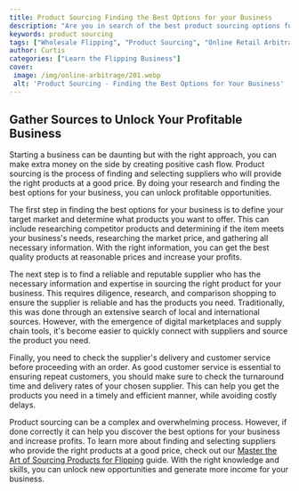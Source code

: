 ```yaml
---
title: Product Sourcing Finding the Best Options for your Business
description: "Are you in search of the best product sourcing options for your business Look no further In this blog post we take a deep dive into the most effective methods of finding the best products to sell"
keywords: product sourcing
tags: ["Wholesale Flipping", "Product Sourcing", "Online Retail Arbitrage", "Online Product Photography", "Online Product Listing"]
author: Curtis
categories: ["Learn the Flipping Business"]
cover: 
 image: /img/online-arbitrage/201.webp
 alt: 'Product Sourcing - Finding the Best Options for Your Business'
---
```

## Gather Sources to Unlock Your Profitable Business

Starting a business can be daunting but with the right approach, you can make extra money on the side by creating positive cash flow. Product sourcing is the process of finding and selecting suppliers who will provide the right products at a good price. By doing your research and finding the best options for your business, you can unlock profitable opportunities.

The first step in finding the best options for your business is to define your target market and determine what products you want to offer. This can include researching competitor products and determining if the item meets your business's needs, researching the market price, and gathering all necessary information. With the right information, you can get the best quality products at reasonable prices and increase your profits.

The next step is to find a reliable and reputable supplier who has the necessary information and expertise in sourcing the right product for your business. This requires diligence, research, and comparison shopping to ensure the supplier is reliable and has the products you need. Traditionally, this was done through an extensive search of local and international sources. However, with the emergence of digital marketplaces and supply chain tools, it's become easier to quickly connect with suppliers and source the product you need.

Finally, you need to check the supplier's delivery and customer service before proceeding with an order. As good customer service is essential to ensuring repeat customers, you should make sure to check the turnaround time and delivery rates of your chosen supplier. This can help you get the products you need in a timely and efficient manner, while avoiding costly delays.

Product sourcing can be a complex and overwhelming process. However, if done correctly it can help you discover the best options for your business and increase profits. To learn more about finding and selecting suppliers who provide the right products at a good price, check out our [Master the Art of Sourcing Products for Flipping](/product-sourcing) guide. With the right knowledge and skills, you can unlock new opportunities and generate more income for your business.
